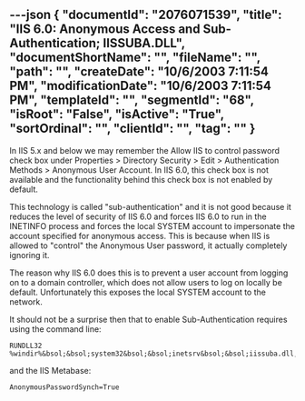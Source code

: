 ---json
{
  "documentId": "2076071539",
  "title": "IIS 6.0: Anonymous Access and Sub-Authentication; IISSUBA.DLL",
  "documentShortName": "",
  "fileName": "",
  "path": "",
  "createDate": "10/6/2003 7:11:54 PM",
  "modificationDate": "10/6/2003 7:11:54 PM",
  "templateId": "",
  "segmentId": "68",
  "isRoot": "False",
  "isActive": "True",
  "sortOrdinal": "",
  "clientId": "",
  "tag": ""
}
---

In IIS 5.x and below we may remember the Allow IIS to control password check box under Properties &gt; Directory Security &gt; Edit &gt; Authentication Methods &gt; Anonymous User Account. In IIS 6.0, this check box is not available and the functionality behind this check box is not enabled by default.

This technology is called &quot;sub-authentication&quot; and it is not good because it reduces the level of security of IIS 6.0 and forces IIS 6.0 to run in the INETINFO process and forces the local SYSTEM account to impersonate the account specified for anonymous access. This is because when IIS is allowed to &quot;control&quot; the Anonymous User password, it actually completely ignoring it.

The reason why IIS 6.0 does this is to prevent a user account from logging on to a domain controller, which does not allow users to log on locally be default. Unfortunately this exposes the local SYSTEM account to the network.

It should not be a surprise then that to enable Sub-Authentication requires using the command line:

    RUNDLL32 %windir%&bsol;&bsol;system32&bsol;&bsol;inetsrv&bsol;&bsol;iissuba.dll,RegisterIISSuba

and the IIS Metabase:

    AnonymousPasswordSynch=True
